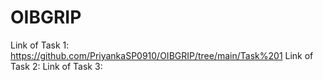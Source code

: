 # OIBGRIP

Link of Task 1: https://github.com/PriyankaSP0910/OIBGRIP/tree/main/Task%201
Link of Task 2:
Link of Task 3:
